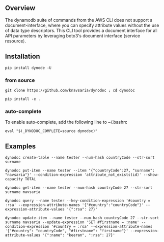 ## **Overview**

The dynamodb suite of commands from the AWS CLI does not support a document-interface, where you can specify attribute values without the use of data type descriptors. This CLI tool provides a document interface for all API parameters by leveraging boto3's document interface (service resource).



## **Installation**

`pip install dynode -U`

### **from source**

`git clone https://github.com/knavsaria/dynodoc ; cd dynodoc`

`pip install -e .`



### auto-complete

To enable auto-complete, add the following line to ~/.bashrc

`eval "$(_DYNODOC_COMPLETE=source dynodoc)"`



## Examples



`dynodoc create-table --name tester --num-hash countryCode --str-sort surname`

`dynodoc put-item --name tester --item '{"countryCode":27, "surname": "navsaria"}' --condition-expression 'attribute_not_exists(id)' --show-capacity TOTAL`

`dynodoc get-item --name tester --num-hash countryCode 27 --str-sort surname navsaria`

`dynodoc query --name tester --key-condition-expression '#country = :rsa' --expression-attribute-names '{"#country":"countryCode"}' --expression-attribute-values '{":rsa": 27}'`

`dynodoc update-item --name tester --num-hash countryCode 27 --str-sort surname navsaria --update-expression 'SET #firstname = :name' --condition-expression '#country = :rsa' --expression-attribute-names '{"#country": "countryCode", "#firstname": "firstname"}' --expression-attribute-values '{":name": "keeran", ":rsa": 27}'`

 

